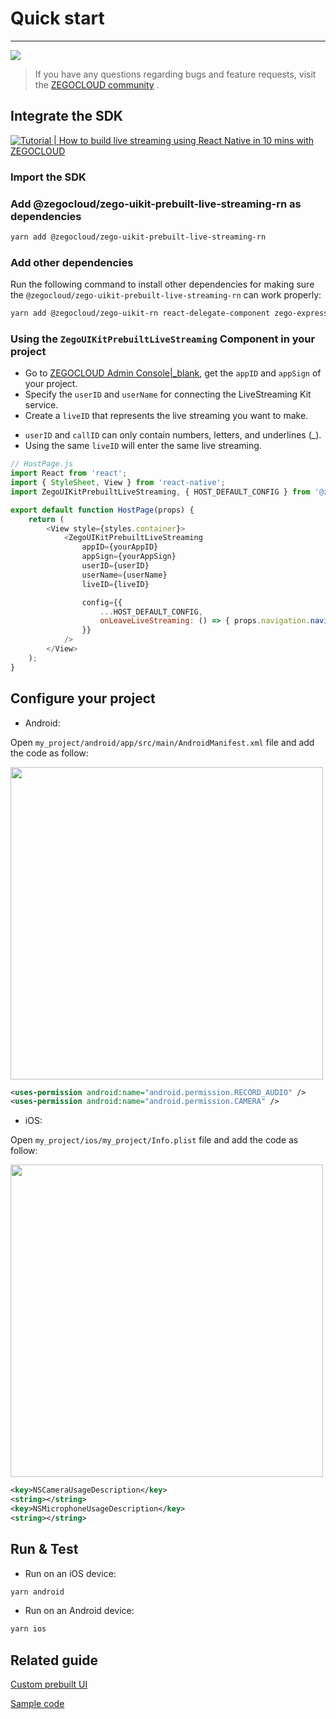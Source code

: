 # Quick start

- - -

[![](https://img.shields.io/badge/chat-on%20discord-7289da.svg)](https://discord.gg/EtNRATttyp)

> If you have any questions regarding bugs and feature requests, visit the [ZEGOCLOUD community](https://discord.gg/EtNRATttyp) .

## Integrate the SDK

[![Tutorial | How to build live streaming using React Native in 10 mins with ZEGOCLOUD](https://res.cloudinary.com/marcomontalbano/image/upload/v1682409295/video_to_markdown/images/youtube--Ch_szozkMfA-c05b58ac6eb4c4700831b2b3070cd403.jpg)](https://youtu.be/Ch_szozkMfA "Tutorial | How to build live streaming using React Native in 10 mins with ZEGOCLOUD")

### Import the SDK

### Add @zegocloud/zego-uikit-prebuilt-live-streaming-rn as dependencies

```bash
yarn add @zegocloud/zego-uikit-prebuilt-live-streaming-rn 
```

### Add other dependencies

Run the following command to install other dependencies for making sure the `@zegocloud/zego-uikit-prebuilt-live-streaming-rn` can work properly:

```bash
yarn add @zegocloud/zego-uikit-rn react-delegate-component zego-express-engine-reactnative
```

### Using the `ZegoUIKitPrebuiltLiveStreaming` Component in your project

- Go to [ZEGOCLOUD Admin Console\|_blank](https://console.zegocloud.com/), get the `appID` and `appSign` of your project.
- Specify the `userID` and `userName` for connecting the LiveStreaming Kit service. 
- Create a `liveID` that represents the live streaming you want to make. 

<div class="mk-hint">

- `userID` and `callID` can only contain numbers, letters, and underlines (_). 
- Using the same `liveID` will enter the same live streaming.
</div>



```js
// HostPage.js
import React from 'react';
import { StyleSheet, View } from 'react-native';
import ZegoUIKitPrebuiltLiveStreaming, { HOST_DEFAULT_CONFIG } from '@zegocloud/zego-uikit-prebuilt-live-streaming-rn'

export default function HostPage(props) {
    return (
        <View style={styles.container}>
            <ZegoUIKitPrebuiltLiveStreaming
                appID={yourAppID}
                appSign={yourAppSign}
                userID={userID}
                userName={userName}
                liveID={liveID}

                config={{
                    ...HOST_DEFAULT_CONFIG,
                    onLeaveLiveStreaming: () => { props.navigation.navigate('HomePage') }
                }}
            />
        </View>
    );
}
```


## Configure your project

- Android: 

Open `my_project/android/app/src/main/AndroidManifest.xml` file and add the code as follow:

<img src="/Pics/ZegoUIKit/RN/PrebuiltCall/android_config.gif" width=500/>

```xml
<uses-permission android:name="android.permission.RECORD_AUDIO" />
<uses-permission android:name="android.permission.CAMERA" />
```

- iOS:

Open `my_project/ios/my_project/Info.plist` file and add the code as follow:

<img src="/Pics/ZegoUIKit/RN/PrebuiltCall/ios_config.gif" width=500/>

```xml
<key>NSCameraUsageDescription</key>
<string></string>
<key>NSMicrophoneUsageDescription</key>
<string></string>
```

## Run & Test

- Run on an iOS device:
```bash
yarn android
```
- Run on an Android device:
```bash
yarn ios
```

## Related guide

[Custom prebuilt UI](https://docs.zegocloud.com/article/14879)

[Sample code](https://github.com/ZEGOCLOUD/zego_uikit_prebuilt_live_streaming_example_rn)

